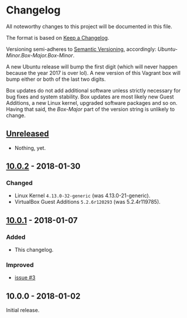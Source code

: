 # Changelog

All noteworthy changes to this project will be documented in this file.

The format is based on [Keep a Changelog][changelog-1].

Versioning semi-adheres to [Semantic Versioning][changelog-2], accordingly:
*Ubuntu-Minor.Box-Major.Box-Minor*.

A new Ubuntu release will bump the first digit (which will never happen because
the year 2017 is over lol). A new version of this Vagrant box will bump either
or both of the last two digits.

Box updates do not add additional software unless strictly necessary for bug
fixes and system stability. Box updates are most likely new Guest Additions, a
new Linux kernel, upgraded software packages and so on. Having that said, the
*Box-Major* part of the version string is unlikely to change.

[changelog-1]: http://keepachangelog.com/en/1.0.0/
[changelog-2]: http://semver.org/spec/v2.0.0.html

## [Unreleased][unreleased-1]

- Nothing, yet.

[unreleased-1]: https://github.com/martinanderssondotcom/box-ubuntu-budgie-17-x64/compare/v10.0.2...HEAD

## [10.0.2][1002-1] - 2018-01-30

### Changed

- Linux Kernel `4.13.0-32-generic` (was 4.13.0-21-generic).
- VirtualBox Guest Additions `5.2.6r120293` (was 5.2.4r119785).

[1002-1]: https://github.com/martinanderssondotcom/box-ubuntu-budgie-17-x64/compare/v10.0.1...v10.0.2

## [10.0.1][1001-1] - 2018-01-07

### Added

- This changelog.

### Improved

- [issue #3][1001-2]

[1001-1]: https://github.com/martinanderssondotcom/box-ubuntu-budgie-17-x64/compare/v10.0.0...v10.0.1
[1001-2]: https://github.com/martinanderssondotcom/box-ubuntu-budgie-17-x64/issues/3

## 10.0.0 - 2018-01-02

Initial release.